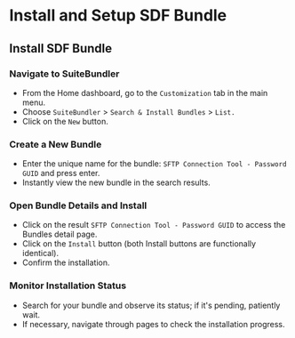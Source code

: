 # Install and Setup SDF Bundle

## Install SDF Bundle
### Navigate to SuiteBundler
   - From the Home dashboard, go to the `Customization` tab in the main menu.
   - Choose `SuiteBundler` > `Search & Install Bundles` > `List.`
   - Click on the `New` button.

### Create a New Bundle
   - Enter the unique name for the bundle: `SFTP Connection Tool - Password GUID` and press enter.
   - Instantly view the new bundle in the search results.

### Open Bundle Details and Install
   - Click on the result `SFTP Connection Tool - Password GUID` to access the Bundles detail page.
   - Click on the `Install` button (both Install buttons are functionally identical).
   - Confirm the installation.

### Monitor Installation Status
   - Search for your bundle and observe its status; if it's pending, patiently wait.
   - If necessary, navigate through pages to check the installation progress.